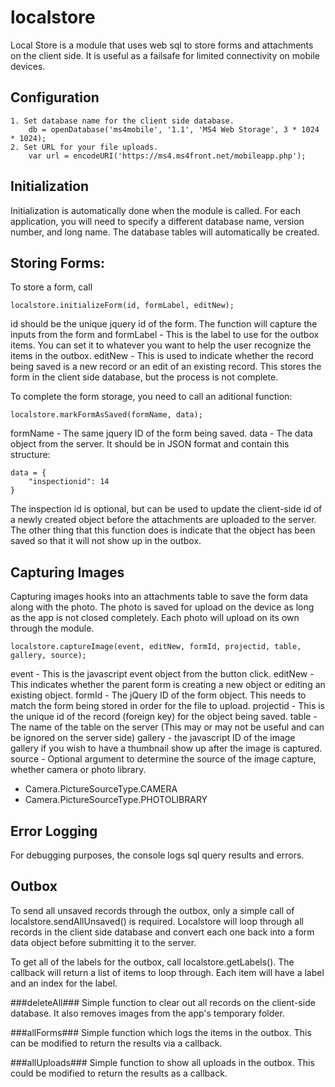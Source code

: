 localstore
==========

Local Store is a module that uses web sql to store forms and attachments on the client side. It is useful as a failsafe for limited connectivity on mobile devices.


Configuration
------------
    1. Set database name for the client side database.
        db = openDatabase('ms4mobile', '1.1', 'MS4 Web Storage', 3 * 1024 * 1024);
    2. Set URL for your file uploads.
        var url = encodeURI('https://ms4.ms4front.net/mobileapp.php'); 

Initialization
------------
Initialization is automatically done when the module is called. For each application, you will need to specify a different database name, version number, and long name. The database tables will automatically be created. 





Storing Forms:
-------------
To store a form, call
    
    localstore.initializeForm(id, formLabel, editNew);

id should be the unique jquery id of the form. The function will capture the inputs from the form and 
formLabel - This is the label to use for the outbox items. You can set it to whatever you want to help the user recognize the items in the outbox.
editNew - This is used to indicate whether the record being saved is a new record or an edit of an existing record.
This stores the form in the client side database, but the process is not complete.

To complete the form storage, you need to call an aditional function:

    localstore.markFormAsSaved(formName, data);
    
formName - The same jquery ID of the form being saved.
data - The data object from the server. It should be in JSON format and contain this structure:
    
    data = {
        "inspectionid": 14
    }

The inspection id is optional, but can be used to update the client-side id of a newly created object before the attachments are uploaded to the server. The other thing that this function does is indicate that the object has been saved so that it will not show up in the outbox.


Capturing Images
----------------
Capturing images hooks into an attachments table to save the form data along with the photo. The photo is saved for upload on the device as long as the app is not closed completely. Each photo will upload on its own through the module.
    
    localstore.captureImage(event, editNew, formId, projectid, table, gallery, source);
    
event - This is the javascript event object from the button click. 
editNew - This indicates whether the parent form is creating a new object or editing an existing object.
formId - The jQuery ID of the form object. This needs to match the form being stored in order for the file to upload.
projectid - This is the unique id of the record (foreign key) for the object being saved.
table - The name of the table on the server (This may or may not be useful and can be ignored on the server side)
gallery - the javascript ID of the image gallery if you wish to have a thumbnail show up after the image is captured.
source - Optional argument to determine the source of the image capture, whether camera or photo library.

- Camera.PictureSourceType.CAMERA
- Camera.PictureSourceType.PHOTOLIBRARY



Error Logging
----------------
For debugging purposes, the console logs sql query results and errors.



Outbox
-----------
To send all unsaved records through the outbox, only a simple call of localstore.sendAllUnsaved() is required. Localstore will loop through all records in the client side database and convert each one back into a form data object before submitting it to the server.

To get all of the labels for the outbox, call localstore.getLabels(). The callback will return a list of items to loop through. Each item will have a label and an index for the label. 

###deleteAll###
Simple function to clear out all records on the client-side database. It also removes images from the app's temporary folder. 

###allForms###
Simple function which logs the items in the outbox. This can be modified to return the results via a callback. 

###allUploads###
Simple function to show all uploads in the outbox. This could be modified to return the results as a callback.


